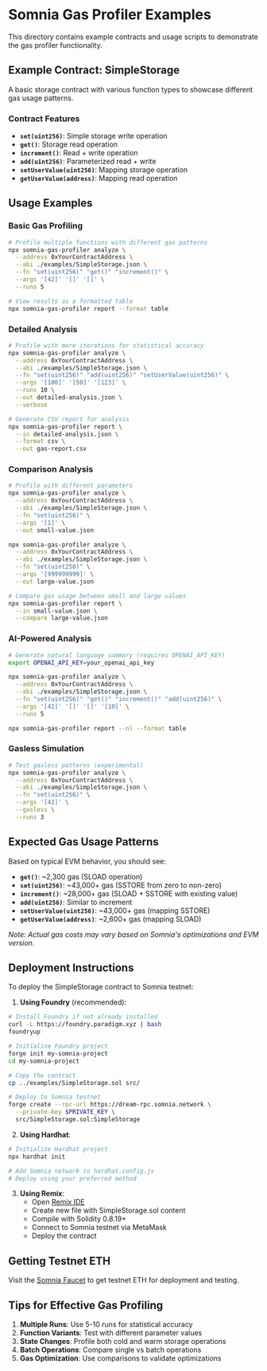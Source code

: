 # Somnia Gas Profiler Examples

This directory contains example contracts and usage scripts to demonstrate the gas profiler functionality.

## Example Contract: SimpleStorage

A basic storage contract with various function types to showcase different gas usage patterns.

### Contract Features
- **`set(uint256)`**: Simple storage write operation
- **`get()`**: Storage read operation  
- **`increment()`**: Read + write operation
- **`add(uint256)`**: Parameterized read + write
- **`setUserValue(uint256)`**: Mapping storage operation
- **`getUserValue(address)`**: Mapping read operation

## Usage Examples

### Basic Gas Profiling

```bash
# Profile multiple functions with different gas patterns
npx somnia-gas-profiler analyze \
  --address 0xYourContractAddress \
  --abi ./examples/SimpleStorage.json \
  --fn "set(uint256)" "get()" "increment()" \
  --args '[42]' '[]' '[]' \
  --runs 5

# View results as a formatted table
npx somnia-gas-profiler report --format table
```

### Detailed Analysis

```bash
# Profile with more iterations for statistical accuracy
npx somnia-gas-profiler analyze \
  --address 0xYourContractAddress \
  --abi ./examples/SimpleStorage.json \
  --fn "set(uint256)" "add(uint256)" "setUserValue(uint256)" \
  --args '[100]' '[50]' '[123]' \
  --runs 10 \
  --out detailed-analysis.json \
  --verbose

# Generate CSV report for analysis
npx somnia-gas-profiler report \
  --in detailed-analysis.json \
  --format csv \
  --out gas-report.csv
```

### Comparison Analysis

```bash
# Profile with different parameters
npx somnia-gas-profiler analyze \
  --address 0xYourContractAddress \
  --abi ./examples/SimpleStorage.json \
  --fn "set(uint256)" \
  --args '[1]' \
  --out small-value.json

npx somnia-gas-profiler analyze \
  --address 0xYourContractAddress \
  --abi ./examples/SimpleStorage.json \
  --fn "set(uint256)" \
  --args '[999999999]' \
  --out large-value.json

# Compare gas usage between small and large values
npx somnia-gas-profiler report \
  --in small-value.json \
  --compare large-value.json
```

### AI-Powered Analysis

```bash
# Generate natural language summary (requires OPENAI_API_KEY)
export OPENAI_API_KEY=your_openai_api_key

npx somnia-gas-profiler analyze \
  --address 0xYourContractAddress \
  --abi ./examples/SimpleStorage.json \
  --fn "set(uint256)" "get()" "increment()" "add(uint256)" \
  --args '[42]' '[]' '[]' '[10]' \
  --runs 5

npx somnia-gas-profiler report --nl --format table
```

### Gasless Simulation

```bash
# Test gasless patterns (experimental)
npx somnia-gas-profiler analyze \
  --address 0xYourContractAddress \
  --abi ./examples/SimpleStorage.json \
  --fn "set(uint256)" \
  --args '[42]' \
  --gasless \
  --runs 3
```

## Expected Gas Usage Patterns

Based on typical EVM behavior, you should see:

- **`get()`**: ~2,300 gas (SLOAD operation)
- **`set(uint256)`**: ~43,000+ gas (SSTORE from zero to non-zero)
- **`increment()`**: ~28,000+ gas (SLOAD + SSTORE with existing value)
- **`add(uint256)`**: Similar to increment
- **`setUserValue(uint256)`**: ~43,000+ gas (mapping SSTORE)
- **`getUserValue(address)`**: ~2,600+ gas (mapping SLOAD)

*Note: Actual gas costs may vary based on Somnia's optimizations and EVM version.*

## Deployment Instructions

To deploy the SimpleStorage contract to Somnia testnet:

1. **Using Foundry** (recommended):
```bash
# Install Foundry if not already installed
curl -L https://foundry.paradigm.xyz | bash
foundryup

# Initialize Foundry project
forge init my-somnia-project
cd my-somnia-project

# Copy the contract
cp ../examples/SimpleStorage.sol src/

# Deploy to Somnia testnet
forge create --rpc-url https://dream-rpc.somnia.network \
  --private-key $PRIVATE_KEY \
  src/SimpleStorage.sol:SimpleStorage
```

2. **Using Hardhat**:
```bash
# Initialize Hardhat project
npx hardhat init

# Add Somnia network to hardhat.config.js
# Deploy using your preferred method
```

3. **Using Remix**:
   - Open [Remix IDE](https://remix.ethereum.org)
   - Create new file with SimpleStorage.sol content
   - Compile with Solidity 0.8.19+
   - Connect to Somnia testnet via MetaMask
   - Deploy the contract

## Getting Testnet ETH

Visit the [Somnia Faucet](https://faucet.somnia.network) to get testnet ETH for deployment and testing.

## Tips for Effective Gas Profiling

1. **Multiple Runs**: Use 5-10 runs for statistical accuracy
2. **Function Variants**: Test with different parameter values
3. **State Changes**: Profile both cold and warm storage operations
4. **Batch Operations**: Compare single vs batch operations
5. **Gas Optimization**: Use comparisons to validate optimizations